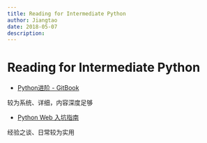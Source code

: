 ```yaml
---
title: Reading for Intermediate Python
author: Jiangtao
date: 2018-05-07
description:
---
```


# Reading for Intermediate Python

- [Python进阶 - GitBook](https://legacy.gitbook.com/book/eastlakeside/interpy-zh/details)

较为系统、详细，内容深度足够

- [Python Web 入坑指南](http://python-web-guide.readthedocs.io/zh/latest/index.html)

经验之谈、日常较为实用

